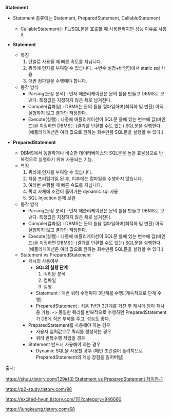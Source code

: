 **Statement** 

- Statement 종류에는 Statement, PreparedStatement, CallableStatement
    - CallableStatement는 PL/SQL문을 호출할 때 사용한하지만 성능 이슈로 사용X
- **Statement**
    - 특징
        1. 단일로 사용될 때 빠른 속도를 지닙니다.
        2. 쿼리에 인자를 부여할 수 없습니다. →변수 설정+바인딩에서 static sql 사용
        3. 매번 컴파일을 수행해야 합니다.
    - 동작 방식
        - Parsing(문장 분석) : 먼저 애플리케이션은 문의 틀을 만들고 DBMS로 보낸다. 특정값은 지정하지 않은 채로 남겨진다.
        - Compile(컴파일) : DBMS는 문의 틀을 컴파일하며(최적화 및 변환) 아직 실행하지 않고 결과만 저장한다.
        - Execute(실행) : 나중에 애플리케이션이 SQL문 틀에 있는 변수에 값(바인드)을 지정하면 DBMS는 (결과를 반환할 수도 있는) SQL문을 실행한다. (애플리케이션은 여러 값으로 원하는 회수만큼 SQL문을 실행할 수 있다.)

- **PreparedStatement**
    - DBMS에서 동일하거나 비슷한 데이터베이스의 SQL문을 높을 효율성으로 반복적으로 실행하기 위해 사용되는 기능.
    - 특징
        1. 쿼리에 인자를 부여할 수 있습니다.
        2. 처음 프리컴파일 된 후, 이후에는 컴파일을 수행하지 않습니다.
        3. 여러번 수행될 때 빠른 속도를 지닙니다.
        4. 쿼리 자체에 조건이 들어가는 dynamic sql 사용
        5. SQL Injection 문제 보완
    - 동작 방식
        - Parsing(문장 분석) : 먼저 애플리케이션은 문의 틀을 만들고 DBMS로 보낸다. 특정값은 지정하지 않은 채로 남겨진다.
        - Compile(컴파일) : DBMS는 문의 틀을 컴파일하며(최적화 및 변환) 아직 실행하지 않고 결과만 저장한다.
        - Execute(실행) : 나중에 애플리케이션이 SQL문 틀에 있는 변수에 값(바인드)을 지정하면 DBMS는 (결과를 반환할 수도 있는) SQL문을 실행한다. (애플리케이션은 여러 값으로 원하는 회수만큼 SQL문을 실행할 수 있다.)
    - Statement vs PreparedStatement
        - 캐시의 사용여부
            - **SQL의 실행 단계**
                1. 쿼리문 분석
                2. 컴파일
                3. 실행
            - Statement : 매번 쿼리 수행마다 3단계를 수행.(계속적으로 단계 수행)
            - PreparedStatement : 처음 1번만 3단계를 거친 후 캐시에 담아 재사용 가능.
            -> 동일한 쿼리를 반복적으로 수행하면 PreparedStatement가 DB에 적은 부하를 주고, 성능도 좋다.
        - PreparedStatement를 사용해야 하는 경우
            - 사용자 입력값으로 쿼리를 생성하는 경우
            - 쿼리 반복수행 작업일 경우
        - Statement 반드시 사용해야 하는 경우
            - Dynamic SQL을 사용할 경우 (매번 조건절이 틀려지므로 PreparedStatement의 캐싱 장점을 잃어버림)
        

출처:

[https://shuu.tistory.com/129#(3) Statement vs PreparedStatement 차이점-1](https://shuu.tistory.com/129#(3)%20Statement%20vs%20PreparedStatement%20%EC%B0%A8%EC%9D%B4%EC%A0%90-1)

https://p2-study.tistory.com/98

https://excited-hyun.tistory.com/111?category=946660

https://jungkeung.tistory.com/68